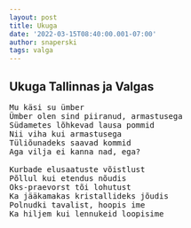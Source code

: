 ```yaml
---
layout: post
title: Ukuga
date: '2022-03-15T08:40:00.001-07:00'
author: snaperski
tags: valga
---
```


## Ukuga Tallinnas ja Valgas

<pre>
Mu käsi su ümber
Ümber olen sind piiranud, armastusega
Südametes lõhkevad lausa pommid
Nii viha kui armastusega
Tüliõunadeks saavad kommid
Aga vilja ei kanna nad, ega?

Kurbade elusaatuste võistlust
Põllul kui etendus nõudis
Oks-praevorst tõi lohutust 
Ka jääkamakas kristallideks jõudis
Polnudki tavalist, hoopis ime
Ka hiljem kui lennukeid loopisime
</pre>
